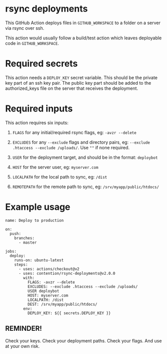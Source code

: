 # rsync deployments

This GitHub Action deploys files in `GITHUB_WORKSPACE` to a folder on a server via rsync over ssh. 

This action would usually follow a build/test action which leaves deployable code in `GITHUB_WORKSPACE`.

# Required secrets

This action needs a `DEPLOY_KEY` secret variable. This should be the private key part of an ssh key pair. The public key part should be added to the authorized_keys file on the server that receives the deployment.

# Required inputs

This action requires six inputs:

1. `FLAGS` for any initial/required rsync flags, eg: `-avzr --delete`

2. `EXCLUDES` for any `--exclude` flags and directory pairs, eg: `--exclude .htaccess --exclude /uploads/`. Use `""` if none required.

3. `USER` for the deployment target, and should be in the format: `deploybot`

4. `HOST` for the server user, eg: `myserver.com`

5. `LOCALPATH` for the local path to sync, eg: `/dist`

5. `REMOTEPATH` for the remote path to sync, eg: `/srv/myapp/public/htdocs/`

# Example usage

```
name: Deploy to production

on:
  push:
    branches:
      - master

jobs:
  deploy:
    runs-on: ubuntu-latest
    steps:
      - uses: actions/checkout@v2
      - uses: contention/rsync-deployments@v2.0.0
        with:
          FLAGS: -avzr --delete
          EXCLUDES: --exclude .htaccess --exclude /uploads/
          USER deploybot
          HOST: myserver.com
          LOCALPATH: /dist
          DEST: /srv/myapp/public/htdocs/
        env:
          DEPLOY_KEY: ${{ secrets.DEPLOY_KEY }}

```

## REMINDER! 

Check your keys. Check your deployment paths. Check your flags. And use at your own risk.

